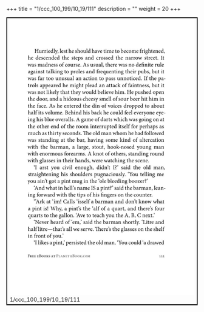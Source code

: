 +++
title = "1/ccc_100_199/10_19/111"
description = ""
weight = 20
+++

<table style="border:2px solid black;max-width:800px;max-height:800px;" 
><tr><td><img class="center-fit-jpg"
src="/jpg_/out_jpg_1984__111.jpg"  >1/ccc_100_199/10_19/111</img></td></tr></table>